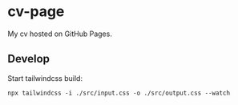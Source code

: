 # cv-page
My cv hosted on GitHub Pages.

## Develop

Start tailwindcss build:
```
npx tailwindcss -i ./src/input.css -o ./src/output.css --watch
```